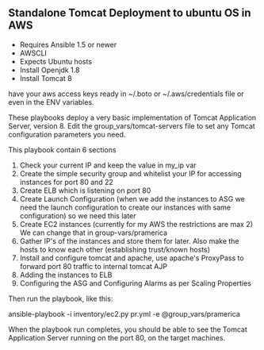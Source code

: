 ## Standalone Tomcat Deployment to ubuntu OS in AWS

- Requires Ansible 1.5 or newer
- AWSCLI
- Expects Ubuntu hosts
- Install Openjdk 1.8
- Install Tomcat 8

have your aws access keys ready in ~/.boto or ~/.aws/credentials file or even in the ENV variables.

These playbooks deploy a very basic implementation of Tomcat Application Server,
version 8. Edit the group_vars/tomcat-servers file to set any Tomcat configuration parameters you need.

This playbook contain 6 sections 

1) Check your current IP and keep the value in my_ip var
2) Create the simple security group and whitelist your IP for accessing instances for port 80 and 22
3) Create ELB which is listening on port 80
4) Create Launch Configuration (when we add the instances to ASG we need the launch configuration to create our instances with same configuration) so we need this later
5) Create EC2 instances (currently for my AWS the restrictions are max 2) We can change that in group-vars/pramerica
6) Gather IP's of the instances and store them for later. Also make the hosts to know each other (establishing trust/known hosts)
7) Install and configure tomcat and apache, use apache's ProxyPass to forward port 80 traffic to internal tomcat AJP
8) Adding the instances to ELB
9) Configuring the ASG and Configuring Alarms as per Scaling Properties

Then run the playbook, like this:

ansible-playbook -i inventory/ec2.py pr.yml -e @group_vars/pramerica

When the playbook run completes, you should be able to see the Tomcat
Application Server running on the port 80, on the target machines.
